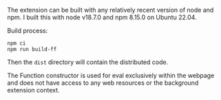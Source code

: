 The extension can be built with any relatively recent version of node and npm.
I built this with node v18.7.0 and npm 8.15.0 on Ubuntu 22.04.

Build process:

```
npm ci
npm run build-ff
```

Then the `dist` directory will contain the distributed code.

The Function constructor is used for eval exclusively within the webpage and does not have access to any web resources or the background extension context.
